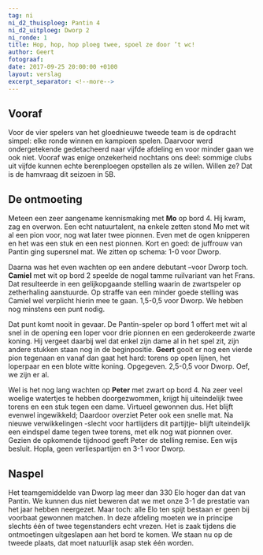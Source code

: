 ```yaml
---
tag: ni
ni_d2_thuisploeg: Pantin 4
ni_d2_uitploeg: Dworp 2
ni_ronde: 1
title: Hop, hop, hop ploeg twee, spoel ze door ’t wc!
author: Geert
fotograaf:
date: 2017-09-25 20:00:00 +0100
layout: verslag
excerpt_separator: <!--more-->
---
```

## Vooraf

Voor de vier spelers van het gloednieuwe tweede team is de opdracht simpel: elke ronde winnen en kampioen spelen. Daarvoor werd ondergetekende gedetacheerd naar vijfde afdeling en voor minder gaan we ook niet. Vooraf was enige onzekerheid nochtans ons deel: sommige clubs uit vijfde kunnen echte berenploegen opstellen als ze willen. Willen ze? Dat is de hamvraag dit seizoen in 5B.<!--more-->

## De ontmoeting

Meteen een zeer aangename kennismaking met **Mo** op bord 4. Hij kwam, zag en overwon. Een echt natuurtalent, na enkele zetten stond Mo met wit al een pion voor, nog wat later twee pionnen. Even met de ogen knipperen en het was een stuk en een nest pionnen. Kort en goed: de juffrouw van Pantin ging supersnel mat. We zitten op schema: 1-0 voor Dworp.

Daarna was het even wachten op een andere debutant –voor Dworp toch. **Camiel** met wit op bord 2 speelde de nogal tamme ruilvariant van het Frans. Dat resulteerde in een gelijkopgaande stelling waarin de zwartspeler op zetherhaling aanstuurde. Op straffe van een minder goede stelling was Camiel wel verplicht hierin mee te gaan. 1,5-0,5 voor Dworp. We hebben nog minstens een punt nodig.

Dat punt komt nooit in gevaar. De Pantin-speler op bord 1 offert met wit al snel in de opening een loper voor drie pionnen en een gederokeerde zwarte koning. Hij vergeet daarbij wel dat enkel zijn dame al in het spel zit, zijn andere stukken staan nog in de beginpositie. **Geert** gooit er nog een vierde pion tegenaan en vanaf dan gaat het hard: torens op open lijnen, het loperpaar en een blote witte koning. Opgegeven. 2,5-0,5 voor Dworp. Oef, we zijn er al.

Wel is het nog lang wachten op **Peter** met zwart op bord 4. Na zeer veel woelige watertjes te hebben doorgezwommen, krijgt hij uiteindelijk twee torens en een stuk tegen een dame. Virtueel gewonnen dus. Het blijft evenwel ingewikkeld; Daardoor overziet Peter ook een snelle mat. Na nieuwe verwikkelingen -slecht voor hartlijders dit partijtje- blijft uiteindelijk een eindspel dame tegen twee torens, met elk nog wat pionnen over. Gezien de opkomende tijdnood geeft Peter de stelling remise. Een wijs besluit. Hopla, geen verliespartijen en 3-1 voor Dworp.

## Naspel

Het teamgemiddelde van Dworp lag meer dan 330 Elo hoger dan dat van Pantin. We kunnen dus niet beweren dat we met onze 3-1 de prestatie van het jaar hebben neergezet. Maar toch: alle Elo ten spijt bestaan er geen bij voorbaat gewonnen matchen. In deze afdeling moeten we in principe slechts één of twee tegenstanders echt vrezen. Het is zaak tijdens die ontmoetingen uitgeslapen aan het bord te komen. We staan nu op de tweede plaats, dat moet natuurlijk asap stek één worden.
